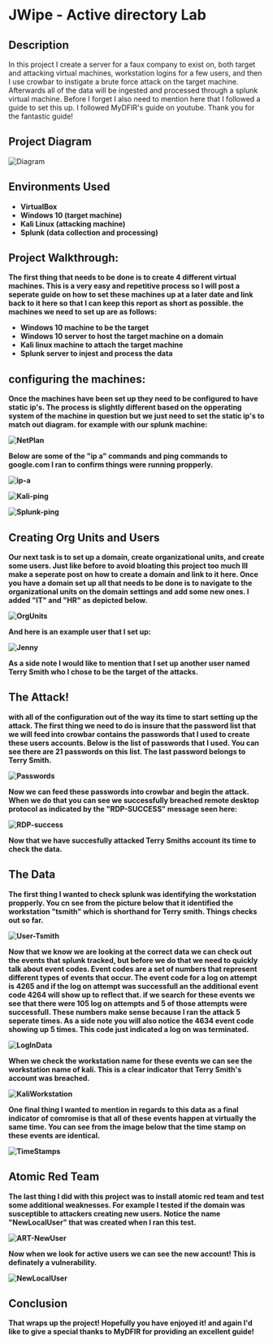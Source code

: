 <h1>JWipe - Active directory Lab</h1>

<h2>Description</h2>
In this project I create a server for a faux company to exist on, both target and attacking virtual machines, workstation logins for a few users, and then I use crowbar to instigate a brute force attack on the target machine. Afterwards all of the data will be ingested and processed through a splunk virtual machine. Before I forget I also need to mention here that I followed a guide to set this up. I followed MyDFIR's guide on youtube. Thank you for the fantastic guide!
<br />


<h2>Project Diagram</h2>

![Diagram](ActiveDirectoryLabDiagram.JPG)

<h2>Environments Used </h2>

- <b>VirtualBox</b>
- <b>Windows 10 (target machine)</b>
- <b>Kali Linux (attacking machine)</b>
- <b>Splunk (data collection and processing)</b>

<h2>Project Walkthrough:</h2>


<b>The first thing that needs to be done is to create 4 different virtual machines. This is a very easy and repetitive process so I will post a seperate guide on how to set these machines up at a later date and link back to it here so that I can keep this report as short as possible. the machines we need to set up are as follows: </b>

 - <b>Windows 10 machine to be the target</b>
 - <b>Windows 10 server to host the target machine on a domain</b>
 - <b>Kali linux machine to attach the target machine</b>
 - <b>Splunk server to injest and process the data</b>
 
 <h2>configuring the machines:</h2>
 <b>Once the machines have been set up they need to be configured to have static ip's. </b>
 <b>The process is slightly different based on the opperating system of the machine in question but we just need to set the static ip's to match out diagram. for example with our splunk machine:<b/>
  
 ![NetPlan](netplan-configuration.JPG)

 <b>Below are some of the "ip a" commands and ping commands to google.com I ran to confirm things were running propperly.

 ![ip-a](ip-a-command.JPG)

 ![Kali-ping](kali-google-ping.JPG)

 ![Splunk-ping](ping-to-google.JPG)



 <h2>Creating Org Units and Users</h2>
 <b>Our next task is to set up a domain, create organizational units, and create some users. Just like before to avoid bloating this project too much Ill make a seperate post on how to create a domain and link to it here. 
 Once you have a domain set up all that needs to be done is to navigate to the organizational units on the domain settings and add some new ones. I added "IT" and "HR" as depicted below.<b/>

 ![OrgUnits](orginizationalunits.JPG)

  <b> And here is an example user that I set up:

 ![Jenny](example-user.JPG)
  
<b> As a side note I would like to mention that I set up another user named Terry Smith who I chose to be the target of the attacks.<b/>

  <h2>The Attack!</h2>
  <b> with all of the configuration out of the way its time to start setting up the attack. The first thing we need to do is insure that the password list that we will feed into crowbar contains the passwords that I used to create these users accounts. Below is the list of passwords that I used. You can see there are 21 passwords on this list. The last password belongs to Terry Smith.</b>

   ![Passwords](BruteForcePasswords.JPG)

<b>Now we can feed these passwords into crowbar and begin the attack. When we do that you can see we successfully breached remote desktop protocol as indicated by the "RDP-SUCCESS" message seen here:</b>

![RDP-success](rdpSUCCESS.JPG)

<b>Now that we have succesfully attacked Terry Smiths account its time to check the data.

<h2>The Data</h2>

<b>The first thing I wanted to check splunk was identifying the workstation propperly. You cn see from the picture below that it identified the workstation "tsmith" which is shorthand for Terry smith. Things checks out so far.</b>

![User-Tsmith](workstation-kali.JPG)

<b>Now that we know we are looking at the correct data we can check out the events that splunk tracked, but before we do that we need to quickly talk about event codes. Event codes are a set of numbers that represent different types of events that occur. The event code for a log on attempt is 4265 and if the log on attempt was successfull an the additional event code 4264 will show up to reflect that. if we search for these events we see that there were 105 log on attempts and 5 of those attempts were successfull. These numbers make sense because I ran the attack 5 seperate times. As a side note you will also notice the 4634 event code showing up 5 times. This code just indicated a log on was terminated.</b>

![LogInData](4265-eventcode-logon-fails.JPG)

<b>When we check the workstation name for these events we can see the workstation name of kali. This is a clear indicator that Terry Smith's account was breached.<b/>

![KaliWorkstation](workstation-kali.JPG)

<b>One final thing I wanted to mention in regards to this data as a final indicator of comromise is that all of these events happen at virtually the same time. You can see from the image below that the time stamp on these events are identical.</b>

![TimeStamps](events-happening-simultaneously.JPG)

<h2>Atomic Red Team</h2>

<b>The last thing I did with this project was to install atomic red team and test some additional weaknesses. For example I tested if the domain was susceptible to attackers creating new users. Notice the name "NewLocalUser" that was created when I ran this test.</b>

![ART-NewUser](atomic-redteam.JPG)

<b>Now when we look for active users we can see the new account! This is definately a vulnerability.</b>

![NewLocalUser](New-account-artData.JPG)

<h2>Conclusion</h2>

<b>That wraps up the project! Hopefully you have enjoyed it! and again I'd like to give a special thanks to MyDFIR for providing an excellent guide!</b>









</p>

<!--
 ```diff
- text in red
+ text in green
! text in orange
# text in gray
@@ text in purple (and bold)@@
```
--!>
